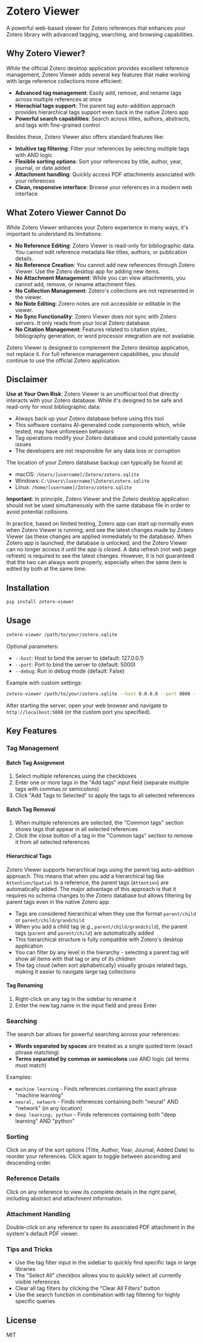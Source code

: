# Zotero Viewer

A powerful web-based viewer for Zotero references that enhances your Zotero library with advanced tagging, searching, and browsing capabilities.

## Why Zotero Viewer?

While the official Zotero desktop application provides excellent reference management, Zotero Viewer adds several key features that make working with large reference collections more efficient:

- **Advanced tag management**: Easily add, remove, and rename tags across multiple references at once
- **Hierachial tags support**: The parent tag auto-addition approach provides hierarchical tags support even back in the native Zotero app
- **Powerful search capabilities**: Search across titles, authors, abstracts, and tags with fine-grained control

Besides these, Zotero Viewer also offers standard features like:

- **Intuitive tag filtering**: Filter your references by selecting multiple tags with AND logic
- **Flexible sorting options**: Sort your references by title, author, year, journal, or date added
- **Attachment handling**: Quickly access PDF attachments associated with your references
- **Clean, responsive interface**: Browse your references in a modern web interface

## What Zotero Viewer Cannot Do

While Zotero Viewer enhances your Zotero experience in many ways, it's important to understand its limitations:

- **No Reference Editing**: Zotero Viewer is read-only for bibliographic data. You cannot edit reference metadata like titles, authors, or publication details.
- **No Reference Creation**: You cannot add new references through Zotero Viewer. Use the Zotero desktop app for adding new items.
- **No Attachment Management**: While you can view attachments, you cannot add, remove, or rename attachment files.
- **No Collection Management**: Zotero's collections are not represented in the viewer.
- **No Note Editing**: Zotero notes are not accessible or editable in the viewer.
- **No Sync Functionality**: Zotero Viewer does not sync with Zotero servers. It only reads from your local Zotero database.
- **No Citation Management**: Features related to citation styles, bibliography generation, or word processor integration are not available.

Zotero Viewer is designed to complement the Zotero desktop application, not replace it. For full reference management capabilities, you should continue to use the official Zotero application.

## Disclaimer

**Use at Your Own Risk**: Zotero Viewer is an unofficial tool that directly interacts with your Zotero database. While it's designed to be safe and read-only for most bibliographic data:

- Always back up your Zotero database before using this tool
- This software contains AI-generated code components which, while tested, may have unforeseen behaviors
- Tag operations modify your Zotero database and could potentially cause issues
- The developers are not responsible for any data loss or corruption

The location of your Zotero database backup can typically be found at:
- macOS: `/Users/[username]/Zotero/zotero.sqlite`
- Windows: `C:\Users\[username]\Zotero\zotero.sqlite`
- Linux: `/home/[username]/Zotero/zotero.sqlite`

**Important**: In principle, Zotero Viewer and the Zotero desktop application should not be used simultaneously with the same database file in order to avoid potential collisions. 

In practice, based on limited testing, Zotero app can start up normally even when Zotero Viewer is running, and see the latest changes made by Zotero Viewer (as these changes are applied immediately to the database). When Zotero app is launched, the database is unlocked, and the Zotero Viewer can no longer access it until the app is closed. A data refresh (not web page refresh) is required to see the latest changes. However, it is not guaranteed that the two can always work properly, especially when the same item is edited by both at the same time.

## Installation

```bash
pip install zotero-viewer
```

## Usage

```bash
zotero-viewer /path/to/your/zotero.sqlite
```

Optional parameters:
- `--host`: Host to bind the server to (default: 127.0.0.1)
- `--port`: Port to bind the server to (default: 5000)
- `--debug`: Run in debug mode (default: False)

Example with custom settings:
```bash
zotero-viewer /path/to/your/zotero.sqlite --host 0.0.0.0 --port 8080 --debug
```

After starting the server, open your web browser and navigate to `http://localhost:5000` (or the custom port you specified).

## Key Features

### Tag Management

#### Batch Tag Assignment

1. Select multiple references using the checkboxes
2. Enter one or more tags in the "Add tags" input field (separate multiple tags with commas or semicolons)
3. Click "Add Tags to Selected" to apply the tags to all selected references

#### Batch Tag Removal

1. When multiple references are selected, the "Common tags" section shows tags that appear in all selected references
2. Click the close button of a tag in the "Common tags" section to remove it from all selected references

#### Hierarchical Tags

Zotero Viewer supports hierarchical tags using the parent tag auto-addition approach. This means that when you add a hierarchical tag like `Attention/Spatial` to a reference, the parent tags (`Attention`) are automatically added. The major advantage of this approach is that it requires no schema changes to the Zotero database but allows filtering by parent tags even in the native Zotero app.

- Tags are considered hierarchical when they use the format `parent/child` or `parent/child/grandchild`
- When you add a child tag (e.g., `parent/child/grandchild`), the parent tags (`parent` and `parent/child`) are automatically added
- This hierarchical structure is fully compatible with Zotero's desktop application
- You can filter by any level in the hierarchy - selecting a parent tag will show all items with that tag or any of its children
- The tag cloud (when sort alphabetically) visually groups related tags, making it easier to navigate large tag collections

#### Tag Renaming

1. Right-click on any tag in the sidebar to rename it
2. Enter the new tag name in the input field and press Enter

### Searching

The search bar allows for powerful searching across your references:

- **Words separated by spaces** are treated as a single quoted term (exact phrase matching)
- **Terms separated by commas or semicolons** use AND logic (all terms must match)

Examples:
- `machine learning` - Finds references containing the exact phrase "machine learning"
- `neural, network` - Finds references containing both "neural" AND "network" (in any location)
- `deep learning; python` - Finds references containing both "deep learning" AND "python"

### Sorting

Click on any of the sort options (Title, Author, Year, Journal, Added Date) to reorder your references. Click again to toggle between ascending and descending order.

### Reference Details

Click on any reference to view its complete details in the right panel, including abstract and attachment information.

### Attachment Handling

Double-click on any reference to open its associated PDF attachment in the system's default PDF viewer.

### Tips and Tricks

- Use the tag filter input in the sidebar to quickly find specific tags in large libraries
- The "Select All" checkbox allows you to quickly select all currently visible references
- Clear all tag filters by clicking the "Clear All Filters" button
- Use the search function in combination with tag filtering for highly specific queries

## License

MIT